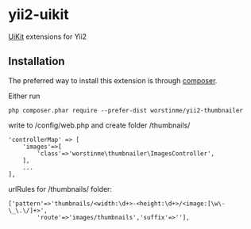 # yii2-uikit

[UiKit](http://getuikit.com/) extensions for Yii2


Installation
------------

The preferred way to install this extension is through [composer](http://getcomposer.org/download/).

Either run

```
php composer.phar require --prefer-dist worstinme/yii2-thumbnailer
```
write to /config/web.php and create folder /thumbnails/

```
'controllerMap' => [
	'images'=>[
	    'class'=>'worstinme\thumbnailer\ImagesController',
	],
	...
],
```

urlRules for /thumbnails/ folder:

```
['pattern'=>'thumbnails/<width:\d+>-<height:\d+>/<image:[\w\-\_\.\/]+>',
        'route'=>'images/thumbnails','suffix'=>''],
```